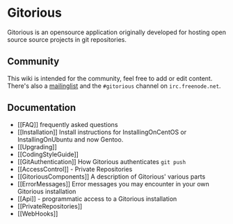 # Gitorious

Gitorious is an opensource application originally developed for hosting open source source projects in git repositories.

## Community

This wiki is intended for the community, feel free to add or edit content. There's also a [mailinglist](http://groups.google.com/group/gitorious) and the `#gitorious` channel on `irc.freenode.net`.

## Documentation

* [[FAQ]] frequently asked questions
* [[Installation]] Install instructions for InstallingOnCentOS or InstallingOnUbuntu and now Gentoo.
* [[Upgrading]]
* [[CodingStyleGuide]]
* [[GitAuthentication]] How Gitorious authenticates `git push`
* [[AccessControl]] - Private Repositories
* [[GitoriousComponents]] A description of Gitorious' various parts
* [[ErrorMessages]] Error messages you may encounter in your own Gitorious installation
* [[Api]] - programmatic access to a Gitorious installation
* [[PrivateRepositories]]
* [[WebHooks]]